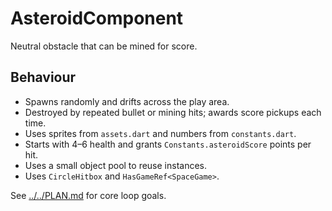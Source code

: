 # AsteroidComponent

Neutral obstacle that can be mined for score.

## Behaviour

- Spawns randomly and drifts across the play area.
- Destroyed by repeated bullet or mining hits; awards score pickups each time.
- Uses sprites from `assets.dart` and numbers from `constants.dart`.
- Starts with 4–6 health and grants `Constants.asteroidScore` points per hit.
- Uses a small object pool to reuse instances.
- Uses `CircleHitbox` and `HasGameRef<SpaceGame>`.

See [../../PLAN.md](../../PLAN.md) for core loop goals.
